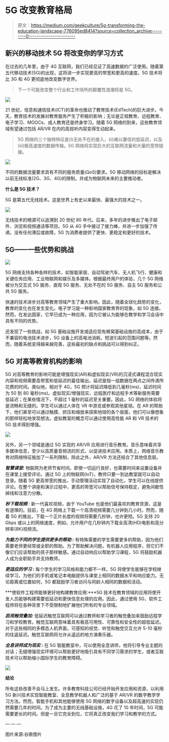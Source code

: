 # 5G 改变教育格局

> 原文：<https://medium.com/geekculture/5g-transforming-the-education-landscape-776095ed8414?source=collection_archive---------0----------------------->

## 新兴的移动技术 5G 将改变你的学习方式

在过去的几年里，由于 4G 互联网，我们已经见证了高速数据的广泛使用。随着第五代移动技术(5G)的出现，这将进一步实现更高的带宽和更高的速度。5G 技术将比 3G 和 4G 更彻底地改变数字世界。

> 下一个可能改变整个行业和工作场所的颠覆性浪潮将是 5G。

![](img/2213aa99a300e0d0691f670525c08d74.png)

21 世纪，信息和通信技术(ICT)的革命也推动了教育技术(EdTech)的巨大进步。今天，教育技术的发展对教育服务产生了积极的影响；无论是正规教育、远程教育、电子学习、MOOCs、成人教育还是终身学习。随着 5G 网络的到来，这些教育领域有望通过包括 AR/VR 在内的高视听内容变得生动起来。

> 5G 网络的三个独特特征是(I)无处不在的接入，(ii)难以置信的低延迟，以及(iii)极高速度的数据传输。5G 网络将实现巨大的互联网流量和大量的宽带链接。

![](img/9b587e806d79436d020d43938b5ebe0d.png)

不同的数据流量要求具有不同的服务质量(QoS)要求。5G 移动网络的目标是解决以前无线标准(2G、3G、4G)的限制，并成为物联网未来的主要推动者。

**什么是 5G 技术？**

5G 是第五代无线技术。这是世界上有史以来最快、最强大的技术之一。

![](img/84ec307ecb4a7da83bc2b0857f1cd422.png)

无线技术的根源可以追溯到 20 世纪 80 年代。后来，多年的进步推出了电子邮件、浏览和视频通话等项目。5G 从 4G 手中接过了接力棒，并进一步加强了传递。没有任何滞后或故障，5G 为消费者提供了更快、更稳定和更好的技术。

## **5G——一些优势和挑战**

![](img/12c901242ba8b97ad1cb8a85af61e2a2.png)

5G 网络支持各种各样的技术，如智能家居、自动驾驶汽车、无人机飞行、健康和关键任务应用、工业物联网和娱乐及多媒体。根据最终用户的体验，几个 5G 网络被分为交互式 5G 服务、直观 5G 服务、无处不在的 5G 服务、自主 5G 服务和公共 5G 服务。

快速的技术进步对高等教育领域产生了重大影响。因此，随着全球化趋势的变化，教育的变化也在发生变化。电子学习是一种影响国家教育界的现象，如 5G 连接。然而，在发达国家，它早已成为一种应用，因为它被认为能够在教学和学习会话中具有不同的优势。

还发现了一些挑战，如 5G 基础设施开发或适应现有蜂窝基础设施的高成本，由于不兼容的电池技术进步，5G 设备上的高电池消耗，短波引起的范围问题等。然而，随着系统变得越来越完善，这些最初的缺点和挑战可以得到纠正。

## **5G 对高等教育机构的影响**

5G 对高等教育的影响可能是增强现实(AR)和虚拟现实(VR)的沉浸式课程混合现实内容和视频需要高带宽和低延迟的最佳输出。延迟是指一组数据在两点之间传递所花费的时间。类似地，相对于 4G，5G 预计将延迟降低到几毫秒(ms)，延迟时间为 50 到 80 毫秒(ms)。虚拟现实/增强现实、远程医疗和远程手术等新服务需要低延迟；在某些情况下，不超过 1 毫秒的延迟至关重要。因此，5G 网络的体验将是流畅和无缝的。学生可以通过人体在 VR 中游览或参观其他星球。在 AR 的帮助下，他们甚至可以通过触摸、挤压和缩放来探索地球的各个层面，他们可以像想象的那样轻松地发现想法。虚拟教室的概念可以通过使用高性能 AR 和 VR 技术的 5G 技术得到增强。

![](img/24f420ce783e18531e1b37ca4bcaca90.png)

另外，另一个领域是通过 5G 实现的 AR/VR 应用进行音乐教育。音乐意味着共享多媒体信息，至少以高质量音频流的形式，以促进技术应用。本质上，网络音乐教育对网络特征施加了一系列限制，除此之外，AR/VR 方法还结合了其他信息层。

***智慧课堂:*** 物联网为老师节省时间。即使一切运行良好，也需要时间来设置设备并在课堂上接受评论。通过 5G 上的物联网(IoT)，教师只要一到达教室就可以自动登录。随着 5G 更高带宽的推出，手动管理活动实现了自动化，学生可以在线提供评论。在整个讲座和演示过程中，更高的带宽可以帮助信号保持稳定，避免间歇性掉线和注意力分散。

***秒下载视频*** *:* 新一代喜欢视频，由于 YouTube 也是他们最喜欢的教育资源，这是有道理的。目前，在 4G 网络上下载一个高清视频需要几分钟到几小时。然而，随着 5G 的推出，下载一个正片长度的视频将需要几秒钟，也许更短。5G 支持 20 Gbps 或以上的网络速度，例如，允许用户在几秒钟内下载全高清(HD)电影和高分辨率(8K)视频流。

***为能力不同的学生提供更多的帮助* :** 有特殊需要的学生需要更多的帮助，因为他们需要老师更经常或全职的帮助。为了帮助解决问题，有机器人应用程序，但它们不像它们应该帮助的孩子那样敏感。通过自动响应以帮助学习课程，5G 将鼓励机器人成为全职助手并支持教师。

***更适应的学习* :** 每个学生的学习风格和能力都不一样。5G 将使学生能够在学校继续学习，为他们的手机或笔记本电脑提供与课堂上相同的数据水平和响应能力。无论距离或位置如何，5G 都鼓励学习者访问与同龄人相同的数据和活动。

***使软件工程师能够更好地构建教育应用:***5G 技术在教育领域的应用将使开发人员能够构建需要低延迟和更快信息处理的应用。因此，通过使用 5G，软件工程师将在各种背景下不受限制地扩展他们所有的专业领域。

***启用触觉叠加:*** 低延迟触觉互联网可以通过教师和学习者的触觉叠加来鼓励远程学习和学校教育。触觉互联网意味着具有极高可用性、可靠性和安全性的超低延迟。对于这些相同的多模态人机界面，可感知的视觉、听觉和触觉交互允许 5-10 毫秒的往返延迟。触觉互联网将允许从遥远的地方演奏乐器。

***全息讲师成为现实* :** 在 5G 智能教室中，可以使用全息讲师，他将引导专业主题的对话；无缝增强现实环境可以帮助更好地吸引具有不同学习需求的学生，或者互联技术可以帮助缩小国际学生的教育障碍。

![](img/a4926fa4c0fbfc7ed00dc9e34152c061.png)

**结论**

所有这些改善不会马上发生。许多教育科技公司已经开始开发应用和资源，以利用 5G 新兴技术实现智能教室、全息教学机器人和广泛的基于 AR/VR 的数字教学学习方法。然而，智能手机和其他能够使用 5G 网络的数字设备以及超高速的实现仍然需要几年的时间。为了成为主要的无线基础设施，4G 花了 10 年时间，5G 可能需要更长的时间。但是一旦它完全到位，它将真正改变我们学习和教学的方式。

— — —

图片来源:谷歌图片